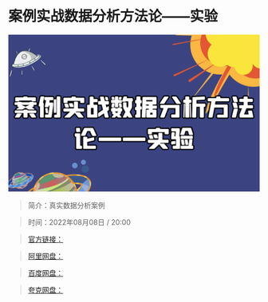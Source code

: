 # 案例实战数据分析方法论——实验

![img](../../assets/d9bf661556e149b2ad971a254a9b99f0.png)

> 简介：真实数据分析案例

> 时间：2022年08月08日 / 20:00

> [官方链接：]()

> [阿里网盘：]()

> [百度网盘：]()

> [夸克网盘：]()
